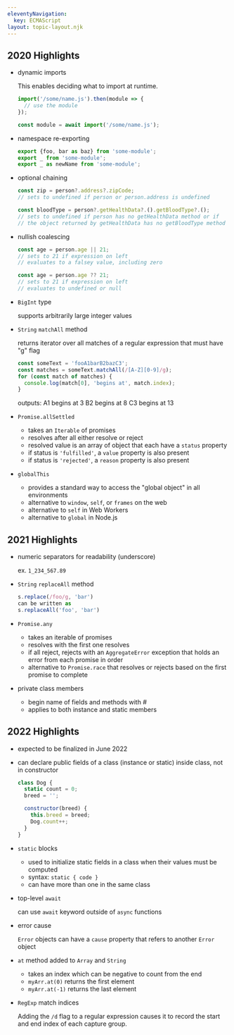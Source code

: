 ```yaml
---
eleventyNavigation:
  key: ECMAScript
layout: topic-layout.njk
---
```


## 2020 Highlights

- dynamic imports

  This enables deciding what to import at runtime.

  ```js
  import('/some/name.js').then(module => {
    // use the module
  });

  const module = await import('/some/name.js');
  ```

- namespace re-exporting

  ```js
  export {foo, bar as baz} from 'some-module';
  export _ from 'some-module';
  export _ as newName from 'some-module';
  ```

- optional chaining

  ```js
  const zip = person?.address?.zipCode;
  // sets to undefined if person or person.address is undefined

  const bloodType = person?.getHealthData?.().getBloodType?.();
  // sets to undefined if person has no getHealthData method or if
  // the object returned by getHealthData has no getBloodType method
  ```

- nullish coalescing

  ```js
  const age = person.age || 21;
  // sets to 21 if expression on left
  // evaluates to a falsey value, including zero

  const age = person.age ?? 21;
  // sets to 21 if expression on left
  // evaluates to undefined or null
  ```

- `BigInt` type

  supports arbitrarily large integer values

- `String` `matchAll` method

  returns iterator over all matches of a
  regular expression that must have "g" flag

  ```js
  const someText = 'fooA1barB2bazC3';
  const matches = someText.matchAll(/[A-Z][0-9]/g);
  for (const match of matches) {
    console.log(match[0], 'begins at', match.index);
  }
  ```

  outputs:
  A1 begins at 3
  B2 begins at 8
  C3 begins at 13

- `Promise.allSettled`

  - takes an `Iterable` of promises
  - resolves after all either resolve or reject
  - resolved value is an array of object that each have a `status` property
  - if status is `'fulfilled'`, a `value` property is also present
  - if status is `'rejected'`, a `reason` property is also present

- `globalThis`

  - provides a standard way to access
    the "global object" in all environments
  - alternative to `window`, `self`, or `frames` on the web
  - alternative to `self` in Web Workers
  - alternative to `global` in Node.js

## 2021 Highlights

- numeric separators for readability (underscore)

  ex. `1_234_567.89`

- `String` `replaceAll` method

  ```js
  s.replace(/foo/g, 'bar')
  can be written as
  s.replaceAll('foo', 'bar')
  ```

- `Promise.any`

  - takes an iterable of promises
  - resolves with the first one resolves
  - if all reject, rejects with an `AggregateError` exception
    that holds an error from each promise in order
  - alternative to `Promise.race` that resolves or rejects
    based on the first promise to complete

- private class members

  - begin name of fields and methods with #
  - applies to both instance and static members

## 2022 Highlights

- expected to be finalized in June 2022

- can declare public fields of a class (instance or static)
  inside class, not in constructor

  ```js
  class Dog {
    static count = 0;
    breed = '';

    constructor(breed) {
      this.breed = breed;
      Dog.count++;
    }
  }
  ```

- `static` blocks

  - used to initialize static fields in a class
    when their values must be computed
  - syntax: `static { code }`
  - can have more than one in the same class

- top-level `await`

  can use `await` keyword outside of `async` functions

- error cause

  `Error` objects can have a `cause` property
  that refers to another `Error` object

- `at` method added to `Array` and `String`

  - takes an index which can be negative to count from the end
  - `myArr.at(0)` returns the first element
  - `myArr.at(-1)` returns the last element

- `RegExp` match indices

  Adding the `/d` flag to a regular expression causes it to
  record the start and end index of each capture group.
